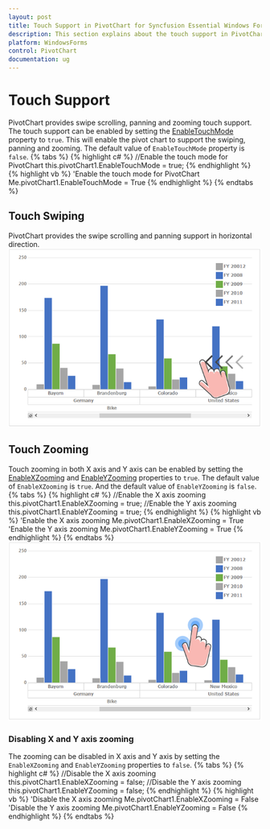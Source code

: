 ```yaml
---
layout: post
title: Touch Support in PivotChart for Syncfusion Essential Windows Forms
description: This section explains about the touch support in PivotChart
platform: WindowsForms
control: PivotChart
documentation: ug
--- 
```


# Touch Support
PivotChart provides swipe scrolling, panning and zooming touch support. The touch support can be enabled by setting the [EnableTouchMode](https://help.syncfusion.com/cr/cref_files/windowsforms/Syncfusion.PivotChart.Windows~Syncfusion.Windows.Forms.PivotChart.PivotChart~EnableTouchMode.html#) property to `true`. This will enable the pivot chart to support the swiping, panning and zooming. The default value of `EnableTouchMode` property is `false`.
{% tabs %}
{% highlight c# %}
//Enable the touch mode for PivotChart
this.pivotChart1.EnableTouchMode = true;
{% endhighlight %}
{% highlight vb %}
'Enable the touch mode for PivotChart
Me.pivotChart1.EnableTouchMode = True
{% endhighlight %}
{% endtabs %}
## Touch Swiping
PivotChart provides the swipe scrolling and panning support in horizontal direction.
![](TouchSupport_images/PivotChart_img1.png)

## Touch Zooming
Touch zooming in both X axis and Y axis can be enabled by setting the [EnableXZooming](https://help.syncfusion.com/cr/cref_files/windowsforms/Syncfusion.PivotChart.Windows~Syncfusion.Windows.Forms.PivotChart.PivotChart~EnableXZooming.html#) and [EnableYZooming](https://help.syncfusion.com/cr/cref_files/windowsforms/Syncfusion.PivotChart.Windows~Syncfusion.Windows.Forms.PivotChart.PivotChart~EnableYZooming.html#) properties to `true`. The default value of `EnableXZooming` is `true`. And the default value of `EnableYZooming` is `false`.
{% tabs %}
{% highlight c# %}
//Enable the X axis zooming
this.pivotChart1.EnableXZooming = true;
//Enable the Y axis zooming
this.pivotChart1.EnableYZooming = true;
{% endhighlight %}
{% highlight vb %}
'Enable the X axis zooming
Me.pivotChart1.EnableXZooming = True
'Enable the Y axis zooming
Me.pivotChart1.EnableYZooming = True
{% endhighlight %}
{% endtabs %}
![](TouchSupport_images/PivotChart_img2.png)

### Disabling X and Y axis zooming
The zooming can be disabled in X axis and Y axis by setting the `EnableXZooming` and `EnableYZooming` properties to `false`.
{% tabs %}
{% highlight c# %}
//Disable the X axis zooming
this.pivotChart1.EnableXZooming = false;
//Disable the Y axis zooming
this.pivotChart1.EnableYZooming = false;
{% endhighlight %}
{% highlight vb %}
'Disable the X axis zooming
Me.pivotChart1.EnableXZooming = False
'Disable the Y axis zooming
Me.pivotChart1.EnableYZooming = False
{% endhighlight %}
{% endtabs %}